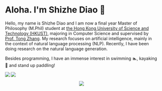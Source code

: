 
<h1>Aloha. I'm Shizhe Diao 👋 </h1>

Hello, my name is Shizhe Diao and I am now a final year Master of Philosophy (M.Phil) student at [the Hong Kong University of Science and Technology (HKUST)](https://hkust.edu.hk/home), majoring in Computer Science and supervised by [Prof. Tong Zhang](http://tongzhang-ml.org/).
My research focuses on artificial intelligence, mainly in the context of natural language processing (NLP). Recently, I have been doing research on the natural language generation.

Besides programming, I have an immense interest in swimming 🏊, kayaking 🚣 and stand up paddling!

<div>
<img align="left" src="https://github-readme-stats.vercel.app/api?username=shizhediao&show_icons=true&icon_color=000000&text_color=000000&bg_color=ffffff&hide_title=false&title_color=000000?count_private=true&include_all_commits=true" />
<img align="center" src="https://github-readme-stats.vercel.app/api/top-langs/?username=shizhediao&count_private=true" />

</div>


<div><p align="center"> <img src="https://visitor-badge.glitch.me/badge?page_id=shizhediao.shizhediao" /> </p> </div>




<!--
**shizhediao/shizhediao** is a ✨ _special_ ✨ repository because its `README.md` (this file) appears on your GitHub profile.

<h2>📊 Weekly development breakdown: </h2>


```text
PyTorch         42 hrs 14 mins      ███████░░░     79.48%
Python         10 hrs 42 mins      ██░░░░░░░░     20.15%
HTML           7 mins              ░░░░░░░░░░     0.24%
```

Here are some ideas to get you started:

- 🔭 I’m currently working on ...
- 🌱 I’m currently learning ...
- 👯 I’m looking to collaborate on ...
- 🤔 I’m looking for help with ...
- 💬 Ask me about ...
- 📫 How to reach me: ...
- 😄 Pronouns: ...
- ⚡ Fun fact: ...
-->

